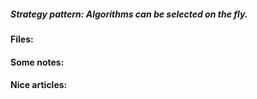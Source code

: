##### Strategy pattern: Algorithms can be selected on the fly.

#### Files:
#### Some notes:
#### Nice articles:





